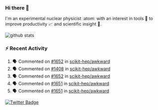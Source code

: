 ### Hi there 👋 

I'm an experimental nuclear physicist :atom: with an interest in tools :wrench: to improve productivity :chart_with_upwards_trend: and scientific insight :telescope:.

![github stats](https://github-readme-stats.vercel.app/api?username=agoose77&show_icons=true&hide_rank=true&hide_title=true&bg_color=30,e76445,904e95&text_color=efe3ec&icon_color=efe3ec)
<!--
**agoose77/agoose77** is a ✨ _special_ ✨ repository because its `README.md` (this file) appears on your GitHub profile.

Here are some ideas to get you started:

- 🔭 I’m currently working on ...
- 🌱 I’m currently learning ...
- 👯 I’m looking to collaborate on ...
- 🤔 I’m looking for help with ...
- 💬 Ask me about ...
- 📫 How to reach me: ...
- 😄 Pronouns: ...
- ⚡ Fun fact: ...
-->

### :zap: Recent Activity
<!--START_SECTION:activity-->
1. 🗣 Commented on [#1652](https://github.com/scikit-hep/awkward/issues/1652) in [scikit-hep/awkward](https://github.com/scikit-hep/awkward)
2. 🗣 Commented on [#1408](https://github.com/scikit-hep/awkward/issues/1408) in [scikit-hep/awkward](https://github.com/scikit-hep/awkward)
3. 🗣 Commented on [#1652](https://github.com/scikit-hep/awkward/issues/1652) in [scikit-hep/awkward](https://github.com/scikit-hep/awkward)
4. 🗣 Commented on [#1651](https://github.com/scikit-hep/awkward/issues/1651) in [scikit-hep/awkward](https://github.com/scikit-hep/awkward)
5. 🗣 Commented on [#1651](https://github.com/scikit-hep/awkward/issues/1651) in [scikit-hep/awkward](https://github.com/scikit-hep/awkward)
<!--END_SECTION:activity-->


[![Twitter Badge](https://img.shields.io/twitter/follow/agoose77?style=flat-square&logo=Twitter&logoColor=white&color=cornflowerblue)](https://twitter.com/agoose77)
